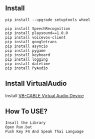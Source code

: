 ## Install 
```
pip install --upgrade setuptools wheel

pip install SpeechRecognition
pip install playsound==1.0.0
pip install voicevox-client
pip install googletrans
pip install asyncio
pip install pygame
pip install keyboard
pip install logging
pip install datetime
pip install PyAudio
```

## Install VirtualAudio
Install [VB-CABLE Virtual Audio Device](https://vb-audio.com/Cable/)

## How To USE?
```
Insall the Library
Open Run.bat
Push Key F4 And Speak Thai Language
```
